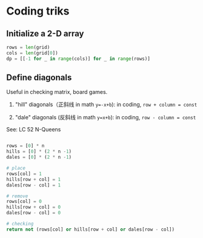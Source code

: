 # Coding triks

## Initialize a 2-D array

```python
rows = len(grid)
cols = len(grid[0])
dp = [[-1 for _ in range(cols)] for _ in range(rows)]
```

## Define diagonals

Useful in checking matrix, board games.

1. "hill" diagonals（正斜线 in math `y=-x+b`): in coding, `row + column = const`

2. "dale" diagonals (反斜线 in math `y=x+b`): in coding, `row - column = const`

See: LC 52 N-Queens

```python

rows = [0] * n
hills = [0] * (2 * n -1)
dales = [0] * (2 * n -1)

# place
rows[col] = 1
hills[row + col] = 1
dales[row - col] = 1

# remove
rows[col] = 0
hills[row + col] = 0
dales[row - col] = 0

# checking
return not (rows[col] or hills[row + col] or dales[row - col])
```
